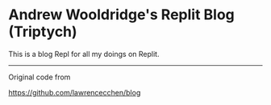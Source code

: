 # Andrew Wooldridge's Replit Blog (Triptych)
This is a blog Repl for all my doings on Replit.



---
Original code from 

https://github.com/lawrencecchen/blog

